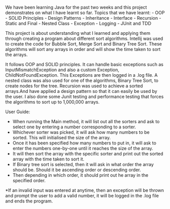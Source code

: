 We have been learning Java for the past two weeks and this project demonstrates on what I have learnt so far.
Topics that we have learnt:
    - OOP
    - SOLID Principles
    - Design Patterns
    - Inheritance
    - Interface
    - Recursion
    - Static and Final
    - Nested Class
    - Exception
    - Logging
    - JUnit and TDD

This project is about understanding what I learned and applying them through creating a program about different
sort algorithms. Intellij was used to create the code for Bubble Sort, Merge Sort and Binary Tree Sort.
These algorithms will sort any arrays in order and will show the time taken to sort the arrays.

It follows OOP and SOLID principles. It can handle basic exceptions such as InputMismatchException and also a
custom Exception, ChildNotFoundException. This Exceptions are then logged in a .log file. A nested class was also
used for one of the algorithms, Binary Tree Sort, to create nodes for the tree. Recursion was used to achieve a sorted
arrays.And have applied a design pattern so that it can easily be used by the user. I also done some Junit testing
and performance testing that forces the algorithms to sort up to 1,000,000 arrays.

User Guide:
- When running the Main method, it will list out all the sorters and ask to select one by entering a number
    corresponding to a sorter.
- Whichever sorter was picked, it will ask how many numbers to be sorted. This will initialised the size of the array.
- Once it has been specified how many numbers to put in, it will ask to enter the numbers one-by-one
    until it reaches the size of the array.
- It will then sort the array with the specific sorter and print out the sorted array with the time taken to sort it.
- If Binary tree sort is selected, then it will ask in what order the array should be. Should it be ascending order or
    descending order.
- Then depending in which order, it should print out he array in the specified order.

*If an invalid input was entered at anytime, then an exception will be thrown and prompt the user
to add a valid number, it will be logged in the .log file and ends the program.

